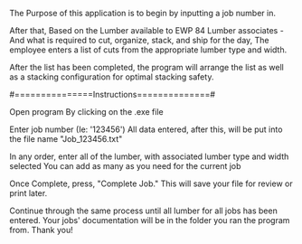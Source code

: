 The Purpose of this application is to begin by inputting a job number in.

After that, Based on the Lumber available to EWP 84 Lumber associates - 
  And what is required to cut, organize, stack, and ship for the day,
  The employee enters a list of cuts from the appropriate lumber type
  and width. 
  
After the list has been completed, the program will arrange the list
  as well as a stacking configuration for optimal stacking safety.

#===============Instructions==============#

Open program
  By clicking on the .exe file

Enter job number (Ie: '123456')
  All data entered, after this, will be put into the file name "Job_123456.txt"

In any order, enter all of the lumber, with associated lumber type and width selected
  You can add as many as you need for the current job

Once Complete, press, "Complete Job."
  This will save your file for review or print later. 

Continue through the same process until all lumber for all jobs has been entered. 
Your jobs' documentation will be in the folder you ran the program from. Thank you!
